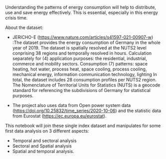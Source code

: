 Understanding the patterns of energy consumption will help to distribute, use and save energy effectively. This is essential, especially in this energy crisis time.

About the dataset:
* JERICHO-E (https://www.nature.com/articles/s41597-021-00907-w) :The dataset provides the energy consumption of Germany in the whole year of 2019. The dataset is spatially resolved at the NUTS2 level conprising 38 regions and temporally resolved in hours. Calculation separately for (4) application purposes: the residential, industrial, commerce and mobility sectors. Consumption (7) patterns: space heating, hot water, process heat, space cooling, process cooling, mechanical energy, information communication technology, lighting
In total, the dataset includes 28 consumption profiles per NUTS2 region. The Nomenclature of Territorial Units for Statistics (NUTS) is a geocode standard for referencing the subdivisions of Germany for statistical purposes.

* The project also uses data from Open power system data (https://doi.org/10.25832/time_series/2020-10-06) and the statistic data from Eurostat (https://ec.europa.eu/eurostat).

This notebook will join these single index dataset and manipulates for some first data analysis on 3 different aspects:

- Temporal and sectoral analysis 
- Sectoral and Spatial analysis 
- Spatial and temporal analysis.
